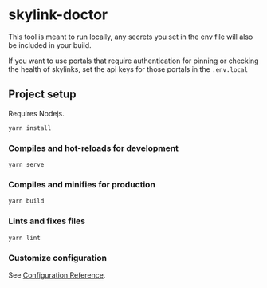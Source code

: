 # skylink-doctor

This tool is meant to run locally, any secrets you set in the env file will also be included in your build.

If you want to use portals that require authentication for pinning or checking the health of skylinks, set the api keys for those portals in the `.env.local`

## Project setup
Requires Nodejs.

```
yarn install
```

### Compiles and hot-reloads for development
```
yarn serve
```

### Compiles and minifies for production
```
yarn build
```

### Lints and fixes files
```
yarn lint
```

### Customize configuration
See [Configuration Reference](https://cli.vuejs.org/config/).
